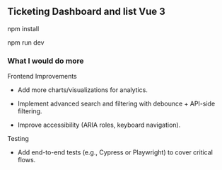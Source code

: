 ## Ticketing Dashboard and list Vue 3 

npm install 

npm run dev

### What I would do more

Frontend Improvements
- Add more charts/visualizations for analytics.

- Implement advanced search and filtering with debounce + API-side filtering.

- Improve accessibility (ARIA roles, keyboard navigation).

Testing

- Add end-to-end tests (e.g., Cypress or Playwright) to cover critical flows.



